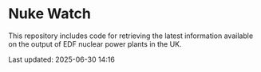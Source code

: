 # Nuke Watch

This repository includes code for retrieving the latest information available on the output of EDF nuclear power plants in the UK.

Last updated: 2025-06-30 14:16